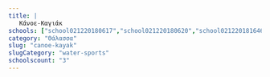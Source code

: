 ```yaml
---
title: |
   Κάνοε-Καγιάκ
schools: ["school021220180617","school021220180620","school021220181646"]
category: "Θάλασσα"
slug: "canoe-kayak"
slugCategory: "water-sports"
schoolscount: "3"
---
```


